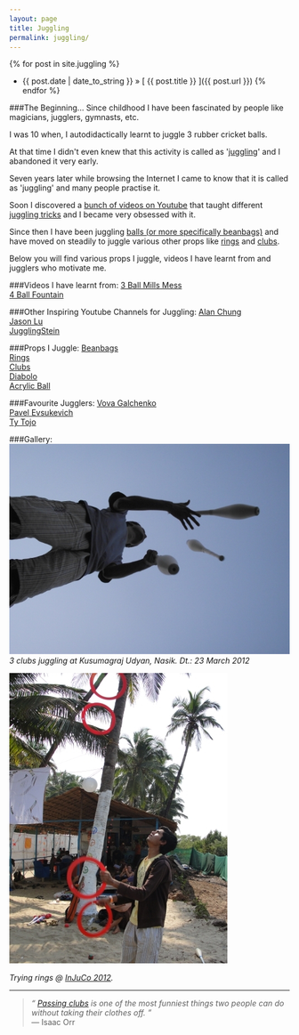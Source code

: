 ```yaml
---
layout: page
title: Juggling
permalink: juggling/
---
```

{% for post in site.juggling %}
  * {{ post.date | date_to_string }} &raquo; [ {{ post.title }} ]({{ post.url }})
{% endfor %}

###The Beginning...
Since childhood I have been fascinated by people like magicians, jugglers, gymnasts, etc.

I was 10 when, I autodidactically learnt to juggle 3 rubber cricket balls. 

At that time I didn't even knew that this activity is called as '<a href="http://en.wikipedia.org/wiki/Juggling" target="_blank">juggling</a>' and I abandoned it very early. 

Seven years later while browsing the Internet I came to know that it is called as 'juggling' and many people practise it. 

Soon I discovered a <a href="http://www.youtube.com/user/eMretsiM/videos" target="_blank">bunch of videos on Youtube</a> that taught different <a href="http://en.wikipedia.org/wiki/Juggling_pattern" target="_blank">juggling tricks</a> and I became very obsessed with it. 

Since then I have been juggling <a href="http://en.wikipedia.org/wiki/Juggling_ball" target="_blank">balls (or more specifically beanbags)</a> and have moved on steadily to juggle various other props like <a href="http://en.wikipedia.org/wiki/Juggling_ring" target="_blank">rings</a> and <a href="http://en.wikipedia.org/wiki/Juggling_club" target="_blank">clubs</a>. 

Below you will find various props I juggle, videos I have learnt from and jugglers who motivate me.

###Videos I have learnt from:
<a href="http://www.youtube.com/watch?v=oE2qI5uTb1U" target="_blank">3 Ball Mills Mess</a>  
<a href="http://www.youtube.com/watch?v=0I8Edzbb700" target="_blank">4 Ball Fountain</a>

###Other Inspiring Youtube Channels for Juggling:
<a href="http://www.youtube.com/user/eMretsiM/videos" target="_blank">Alan Chung</a>  
<a href="http://www.youtube.com/user/Draitube/videos" target="_blank">Jason Lu</a>  
<a href="http://www.youtube.com/user/JugglingStein/videos" target="_blank">JugglingStein</a>

###Props I Juggle:
<a href="http://en.wikipedia.org/wiki/Bean_bag" target="_blank">Beanbags</a>  
<a href="http://en.wikipedia.org/wiki/Juggling_ring" target="_blank">Rings</a>  
<a href="http://en.wikipedia.org/wiki/Juggling_club" target="_blank">Clubs</a>  
<a href="http://en.wikipedia.org/wiki/Diabolo" target="_blank">Diabolo</a>  
<a href="http://en.wikipedia.org/wiki/Contact_juggling" target="_blank">Acrylic Ball</a>  

###Favourite Jugglers:
<a href="http://vova.galchenko.com/" target="_blank">Vova Galchenko</a>  
<a href="http://evsukevich.com/" target="_blank">Pavel Evsukevich</a>  
<a href="http://tytojo.com" target="_blank">Ty Tojo</a>

###Gallery:
![Club Juggling](/public/img/juggling/clubjuggling.jpg) 
*3 clubs juggling at Kusumagraj Udyan, Nasik. Dt.: 23 March 2012*  

![Ring Juggling](/public/img/juggling/ringjuggling.jpg) 

*Trying rings @ <a href="http://injuco.org" target="_blank">InJuCo 2012</a>.*

---	  
>*&ldquo; <a href="http://en.wikipedia.org/wiki/Passing_(juggling)" target="_blank">Passing clubs</a> is one of the most funniest things two people can do without taking their clothes off. &rdquo;*<br>&mdash; Isaac Orr